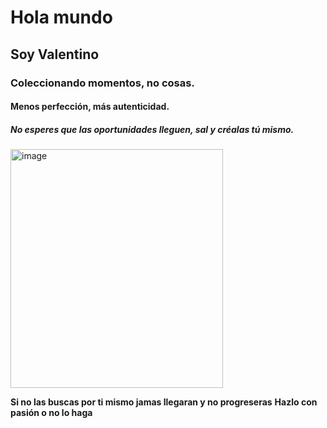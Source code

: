 # Hola mundo
## Soy Valentino
### Coleccionando momentos, no cosas.
#### Menos perfección, más autenticidad.
##### No esperes que las oportunidades lleguen, sal y créalas tú mismo.
<img width="340" height="382" alt="image" src="https://github.com/user-attachments/assets/58870454-441a-41b4-80e9-80d7e674ccd9" />



**Si no las buscas por ti mismo jamas llegaran y no progreseras**
**Hazlo con pasión o no lo haga**






